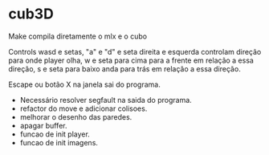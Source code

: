 # cub3D

Make compila diretamente o mlx e o cubo

Controls wasd e setas, "a" e "d" e seta direita e esquerda controlam direção para onde player olha, w e seta para cima para a frente em relação a essa direção,
s e seta para baixo anda para trás em relação a essa direção.

Escape ou botão X na janela sai do programa.

- Necessário resolver segfault na saida do programa.
- refactor do move e adicionar colisoes.
- melhorar o desenho das paredes.
- apagar buffer.
- funcao de init player.
- funcao de init imagens.